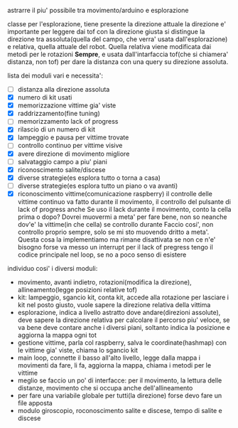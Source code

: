 astrarre il piu' possibile tra movimento/arduino e esplorazione

classe per l'esplorazione, tiene presente la direzione attuale
la direzione e' importante per leggere dai tof con la direzione giusta
si distingue la direzione tra assoluta(quella del campo, che verra' usata dall'esplorazione) e relativa, quella attuale del robot.
Quella relativa viene modificata dai metodi per le rotazioni **Sempre**, e usata dall'intarfaccia tof(che si chiamera' distanza, non tof) per dare la distanza con una query su direzione assoluta.

lista dei moduli vari e necessita':
- [ ] distanza alla direzione assoluta
- [x] numero di kit usati
- [x] memorizzazione vittime gia' viste
- [x] raddrizzamento(fine tuning)
- [ ] memorizzamento lack of progress
- [x] rilascio di un numero di kit
- [x] lampeggio e pausa per vittime trovate
- [ ] controllo continuo per vittime visive
- [x] avere direzione di movimento migliore
- [ ] salvataggio campo a piu' piani
- [x] riconoscimento salite/discese
- [x] diverse strategie(es esplora tutto o torna a casa)
- [ ] diverse strategie(es esplora tutto un piano o va avanti)
- [x] riconoscimento vittime(comunicazione raspberry)
il controlle delle vittime continuo va fatto durante il movimento, il controllo del pulsante di lack of progress anche
Se uso il lack durante il movimento, conto la cella prima o dopo?
Dovrei muovermi a meta' per fare bene, non so neanche dov'e' la vittime(in che cella) se controllo durante
Faccio cosi', non controllo proprio sempre, solo se mi sto muovendo dritto a meta'. Questa cosa la implementiamo ma rimane disattivata se non ce n'e' bisogno
forse va messo un interrupt per il lack of pregress
tengo il codice principale nel loop, se no a poco senso di esistere

individuo cosi' i diversi moduli:
* movimento, avanti indietro, rotazioni(modifica la direzione), allineamento(legge posizioni relative tof)
* kit: lampeggio, sgancio kit, conta kit, accede alla rotazione per lasciare i kit nel posto giusto, vuole sapere la direzione relativa della vittima
* esplorazione, indica a livello astratto dove andare(direzioni assolute), deve sapere la direzione relativa per calcolare il percorso piu' veloce, se va bene deve contare anche i diversi piani, soltanto indica la posizione e aggiorna la mappa ogni tot
* gestione vittime, parla col raspberry, salva le coordinate(hashmap) con le vittime gia' viste, chiama lo sgancio kit
* main loop, connette il basso all'alto livello, legge dalla mappa i movimenti da fare, li fa, aggiorna la mappa, chiama i metodi per le vittime
* meglio se faccio un po' di interfacce: per il movimento, la lettura delle distanze, movimento che si occupa anche dell'allineamento
* per fare una variabile globale per tutti(la direzione) forse devo fare un file apposta
* modulo giroscopio, roconoscimento salite e discese, tempo di salite e discese
